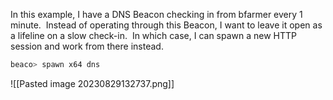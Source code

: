 In this example, I have a DNS Beacon checking in from bfarmer every 1 minute.  Instead of operating through this Beacon, I want to leave it open as a lifeline on a slow check-in.  In which case, I can spawn a new HTTP session and work from there instead.
```powershell
beaco> spawn x64 dns
```
![[Pasted image 20230829132737.png]]
